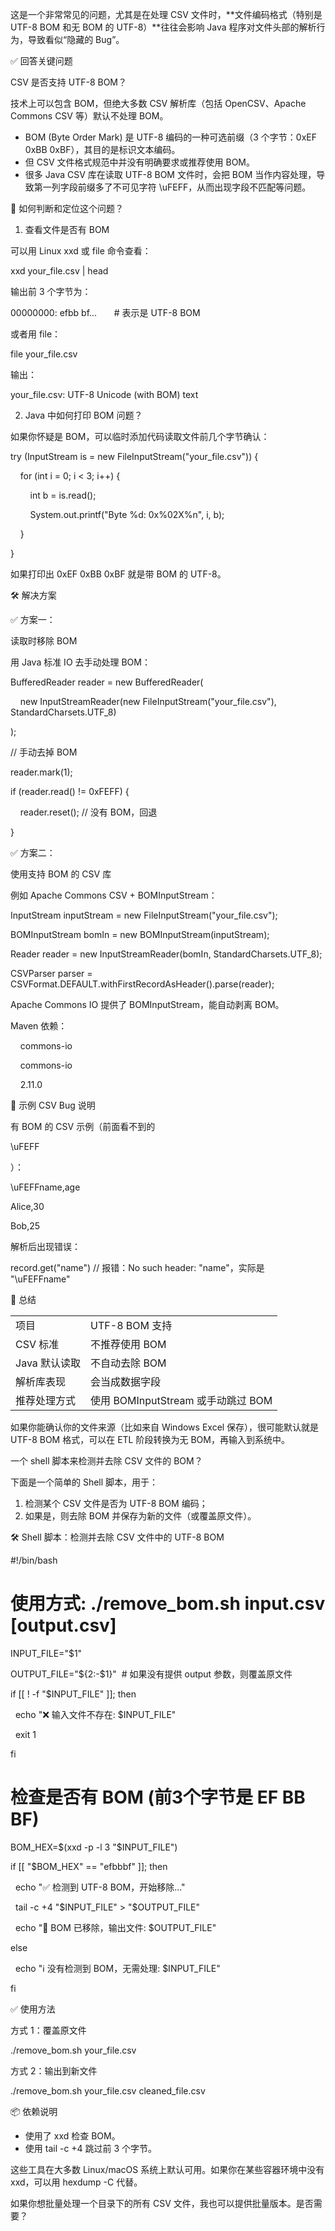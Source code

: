 这是一个非常常见的问题，尤其是在处理 CSV 文件时，**文件编码格式（特别是 UTF-8 BOM 和无 BOM 的 UTF-8）**往往会影响 Java 程序对文件头部的解析行为，导致看似“隐藏的 Bug”。

  

  

  

  

✅ 回答关键问题

  

  

  

CSV 是否支持 UTF-8 BOM？

  

  

技术上可以包含 BOM，但绝大多数 CSV 解析库（包括 OpenCSV、Apache Commons CSV 等）默认不处理 BOM。

  

- BOM (Byte Order Mark) 是 UTF-8 编码的一种可选前缀（3 个字节：0xEF 0xBB 0xBF），其目的是标识文本编码。
- 但 CSV 文件格式规范中并没有明确要求或推荐使用 BOM。
- 很多 Java CSV 库在读取 UTF-8 BOM 文件时，会把 BOM 当作内容处理，导致第一列字段前缀多了不可见字符 \uFEFF，从而出现字段不匹配等问题。

  

  

  

  

  

🧭 如何判断和定位这个问题？

  

  

  

1. 查看文件是否有 BOM

  

  

可以用 Linux xxd 或 file 命令查看：

xxd your_file.csv | head

输出前 3 个字节为：

00000000: efbb bf...       # 表示是 UTF-8 BOM

或者用 file：

file your_file.csv

输出：

your_file.csv: UTF-8 Unicode (with BOM) text

  

  

  

  

2. Java 中如何打印 BOM 问题？

  

  

如果你怀疑是 BOM，可以临时添加代码读取文件前几个字节确认：

try (InputStream is = new FileInputStream("your_file.csv")) {

    for (int i = 0; i < 3; i++) {

        int b = is.read();

        System.out.printf("Byte %d: 0x%02X%n", i, b);

    }

}

如果打印出 0xEF 0xBB 0xBF 就是带 BOM 的 UTF-8。

  

  

  

  

🛠️ 解决方案

  

  

  

✅ 方案一：

读取时移除 BOM

  

  

用 Java 标准 IO 去手动处理 BOM：

BufferedReader reader = new BufferedReader(

    new InputStreamReader(new FileInputStream("your_file.csv"), StandardCharsets.UTF_8)

);

  

// 手动去掉 BOM

reader.mark(1);

if (reader.read() != 0xFEFF) {

    reader.reset(); // 没有 BOM，回退

}

  

✅ 方案二：

使用支持 BOM 的 CSV 库

  

  

例如 Apache Commons CSV + BOMInputStream：

InputStream inputStream = new FileInputStream("your_file.csv");

BOMInputStream bomIn = new BOMInputStream(inputStream);

  

Reader reader = new InputStreamReader(bomIn, StandardCharsets.UTF_8);

CSVParser parser = CSVFormat.DEFAULT.withFirstRecordAsHeader().parse(reader);

Apache Commons IO 提供了 BOMInputStream，能自动剥离 BOM。

  

Maven 依赖：

<dependency>

    <groupId>commons-io</groupId>

    <artifactId>commons-io</artifactId>

    <version>2.11.0</version>

</dependency>

  

  

  

  

🧪 示例 CSV Bug 说明

  

  

  

有 BOM 的 CSV 示例（前面看不到的 

\uFEFF

）：

  

\uFEFFname,age

Alice,30

Bob,25

  

解析后出现错误：

  

record.get("name") // 报错：No such header: "name"，实际是 "\uFEFFname"

  

  

  

  

🧩 总结

  

|   |   |
|---|---|
|项目|UTF-8 BOM 支持|
|CSV 标准|不推荐使用 BOM|
|Java 默认读取|不自动去除 BOM|
|解析库表现|会当成数据字段|
|推荐处理方式|使用 BOMInputStream 或手动跳过 BOM|

  

  

  

如果你能确认你的文件来源（比如来自 Windows Excel 保存），很可能默认就是 UTF-8 BOM 格式，可以在 ETL 阶段转换为无 BOM，再输入到系统中。

  

一个 shell 脚本来检测并去除 CSV 文件的 BOM？


下面是一个简单的 Shell 脚本，用于：

  

1. 检测某个 CSV 文件是否为 UTF-8 BOM 编码；
2. 如果是，则去除 BOM 并保存为新的文件（或覆盖原文件）。

  

  

  

  

  

🛠️ Shell 脚本：检测并去除 CSV 文件中的 UTF-8 BOM

  

#!/bin/bash

  

# 使用方式: ./remove_bom.sh input.csv [output.csv]

INPUT_FILE="$1"

OUTPUT_FILE="${2:-$1}"  # 如果没有提供 output 参数，则覆盖原文件

  

if [[ ! -f "$INPUT_FILE" ]]; then

  echo "❌ 输入文件不存在: $INPUT_FILE"

  exit 1

fi

  

# 检查是否有 BOM (前3个字节是 EF BB BF)

BOM_HEX=$(xxd -p -l 3 "$INPUT_FILE")

  

if [[ "$BOM_HEX" == "efbbbf" ]]; then

  echo "✅ 检测到 UTF-8 BOM，开始移除..."

  tail -c +4 "$INPUT_FILE" > "$OUTPUT_FILE"

  echo "🎉 BOM 已移除，输出文件: $OUTPUT_FILE"

else

  echo "ℹ️ 没有检测到 BOM，无需处理: $INPUT_FILE"

fi

  

  

  

  

✅ 使用方法

  

  

  

方式 1：覆盖原文件

  

./remove_bom.sh your_file.csv

  

方式 2：输出到新文件

  

./remove_bom.sh your_file.csv cleaned_file.csv

  

  

  

  

📦 依赖说明

  

  

- 使用了 xxd 检查 BOM。
- 使用 tail -c +4 跳过前 3 个字节。

  

  

这些工具在大多数 Linux/macOS 系统上默认可用。如果你在某些容器环境中没有 xxd，可以用 hexdump -C 代替。

  

  

  

如果你想批量处理一个目录下的所有 CSV 文件，我也可以提供批量版本。是否需要？